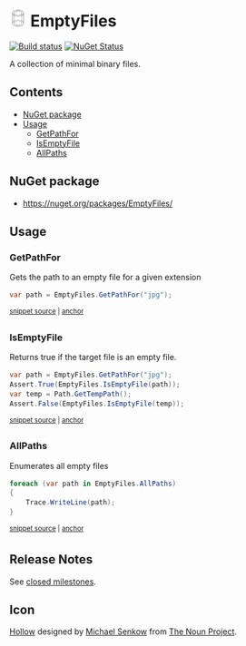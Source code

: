 <!--
GENERATED FILE - DO NOT EDIT
This file was generated by [MarkdownSnippets](https://github.com/SimonCropp/MarkdownSnippets).
Source File: /readme.source.md
To change this file edit the source file and then run MarkdownSnippets.
-->

# <img src="/src/icon.png" height="30px"> EmptyFiles

[![Build status](https://ci.appveyor.com/api/projects/status/dpqylic0be7s9vnm/branch/master?svg=true)](https://ci.appveyor.com/project/SimonCropp/EmptyFiles)
[![NuGet Status](https://img.shields.io/nuget/v/Verify.Xunit.svg?label=EmptyFiles)](https://www.nuget.org/packages/EmptyFiles/)

A collection of minimal binary files.

<!-- toc -->
## Contents

  * [NuGet package](#nuget-package)
  * [Usage](#usage)
    * [GetPathFor](#getpathfor)
    * [IsEmptyFile](#isemptyfile)
    * [AllPaths](#allpaths)<!-- endtoc -->

## NuGet package

 * https://nuget.org/packages/EmptyFiles/


## Usage


### GetPathFor

Gets the path to an empty file for a given extension

<!-- snippet: GetPathFor -->
<a id='snippet-getpathfor'/></a>
```cs
var path = EmptyFiles.GetPathFor("jpg");
```
<sup><a href='/src/EmptyFiles.Tests/Tests.cs#L12-L14' title='File snippet `getpathfor` was extracted from'>snippet source</a> | <a href='#snippet-getpathfor' title='Navigate to start of snippet `getpathfor`'>anchor</a></sup>
<!-- endsnippet -->


### IsEmptyFile

Returns true if the target file is an empty file.

<!-- snippet: IsEmptyFile -->
<a id='snippet-isemptyfile'/></a>
```cs
var path = EmptyFiles.GetPathFor("jpg");
Assert.True(EmptyFiles.IsEmptyFile(path));
var temp = Path.GetTempPath();
Assert.False(EmptyFiles.IsEmptyFile(temp));
```
<sup><a href='/src/EmptyFiles.Tests/Tests.cs#L22-L27' title='File snippet `isemptyfile` was extracted from'>snippet source</a> | <a href='#snippet-isemptyfile' title='Navigate to start of snippet `isemptyfile`'>anchor</a></sup>
<!-- endsnippet -->



### AllPaths

Enumerates all empty files

<!-- snippet: AllPaths -->
<a id='snippet-allpaths'/></a>
```cs
foreach (var path in EmptyFiles.AllPaths)
{
    Trace.WriteLine(path);
}
```
<sup><a href='/src/EmptyFiles.Tests/Tests.cs#L34-L39' title='File snippet `allpaths` was extracted from'>snippet source</a> | <a href='#snippet-allpaths' title='Navigate to start of snippet `allpaths`'>anchor</a></sup>
<!-- endsnippet -->


## Release Notes

See [closed milestones](../../milestones?state=closed).


## Icon

[Hollow](https://thenounproject.com/term/hollow/51835/) designed by [Michael Senkow](https://thenounproject.com/mhsenkow/) from [The Noun Project](https://thenounproject.com).
